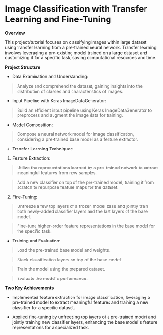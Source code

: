 # Image Classification with Transfer Learning and Fine-Tuning


**Overview**

This project/tutorial focuses on classifying images within large dataset using transfer learning from a pre-trained neural network. Transfer learning involves leveraging a pre-existing model trained on a large dataset and customizing it for a specific task, saving computational resources and time.


**Project Structure**

- Data Examination and Understanding:

 > Analyze and comprehend the dataset, gaining insights into the distribution of classes and characteristics of images.

- Input Pipeline with Keras ImageDataGenerator:

> Build an efficient input pipeline using Keras ImageDataGenerator to preprocess and augment the image data for training.

- Model Composition:

> Compose a neural network model for image classification, considering a pre-trained base model as a feature extractor.

- Transfer Learning Techniques:

1) Feature Extraction:

> Utilize the representations learned by a pre-trained network to extract meaningful features from new samples.

> Add a new classifier on top of the pre-trained model, training it from scratch to repurpose feature maps for the dataset.

2) Fine-Tuning:

> Unfreeze a few top layers of a frozen model base and jointly train both newly-added classifier layers and the last layers of the base model.

> Fine-tune higher-order feature representations in the base model for the specific task.

- Training and Evaluation:

> Load the pre-trained base model and weights.

> Stack classification layers on top of the base model.

> Train the model using the prepared dataset.

> Evaluate the model's performance.


**Two Key Achievements**
- Implemented feature extraction for image classification, leveraging a pre-trained model to extract meaningful features and training a new classifier for a specific dataset.
  
- Applied fine-tuning by unfreezing top layers of a pre-trained model and jointly training new classifier layers, enhancing the base model's feature representations for a specialized task.

